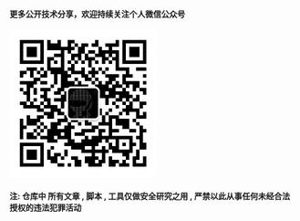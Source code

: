 #### 更多公开技术分享，欢迎持续关注个人微信公众号
<img src="klion.jpg" />

#### 注: 仓库中 所有文章 , 脚本 , 工具仅做安全研究之用 , 严禁以此从事任何未经合法授权的违法犯罪活动
